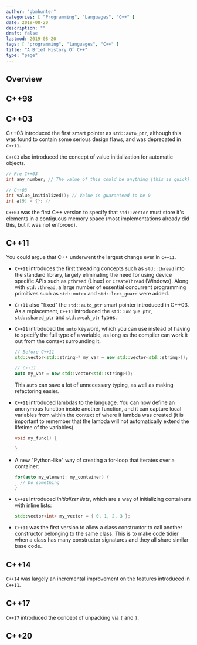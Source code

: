 ```yaml
---
author: "gbmhunter"
categories: [ "Programming", "Languages", "C++" ]
date: 2019-08-20
description: ""
draft: false
lastmod: 2019-08-20
tags: [ "programming", "languages", "C++" ]
title: "A Brief History Of C++"
type: "page"
---
```


## Overview

## C++98

## C++03

C++03 introduced the first smart pointer as `std::auto_ptr`, although this was found to contain some serious design flaws, and was deprecated in `C++11`.

`C++03` also introduced the concept of value initialization for automatic objects.

```c++
// Pre C++03
int any_number; // The value of this could be anything (this is quick)!

// C++03
int value_initialized(); // Value is guaranteed to be 0
int a[9] = {}; // 
```

`C++03` was the first C++ version to specify that `std::vector` must store it's elements in a contiguous memory space (most implementations already did this, but it was not enforced).

## C++11

You could argue that C++ underwent the largest change ever in `C++11`.

* `C++11` introduces the first threading concepts such as `std::thread` into the standard library, largely eliminating the need for using device specific APIs such as `pthread` (Linux) or `CreateThread` (Windows). Along with `std::thread`, a large number of essential concurrent programming primitives such as `std::mutex` and `std::lock_guard` were added.

* `C++11` also "fixed" the `std::auto_ptr` smart pointer introduced in C++03. As a replacement, `C++11` introduced the `std::unique_ptr`, `std::shared_ptr` and `std::weak_ptr` types.

* `C++11` introduced the `auto` keyword, which you can use instead of having to specify the full type of a variable, as long as the compiler can work it out from the context surrounding it.

    ```c++
    // Before C++11
    std::vector<std::string>* my_var = new std::vector<std::string>();

    // C++11
    auto my_var = new std::vector<std::string>();
    ```

    This `auto` can save a lot of unnecessary typing, as well as making refactoring easier.

* `C++11` introduced lambdas to the language. You can now define an anonymous function inside another function, and it can capture local variables from within the context of where it lambda was created (it is important to remember that the lambda will not automatically extend the lifetime of the variables).

    ```c++
    void my_func() {

    }
    ```

* A new "Python-like" way of creating a for-loop that iterates over a container:

    ```c++
    for(auto my_element: my_container) {
      // Do something
    }
    ```

* `C++11` introduced _initializer lists_, which are a way of initializing containers with inline lists:

    ```c++
    std::vector<int> my_vector = { 0, 1, 2, 3 };
    ```

* `C++11` was the first version to allow a class constructor to call another constructor belonging to the same class. This is to make code tidier when a class has many constructor signatures and they all share similar base code.

## C++14

`C++14` was largely an incremental improvement on the features introduced in `C++11`.

## C++17

`C++17` introduced the concept of unpacking via `{` and `}`.

## C++20